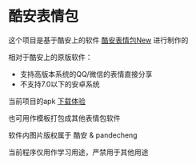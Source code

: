 # 酷安表情包

这个项目是基于酷安上的软件 [酷安表情包New](https://www.coolapk.com/apk/com.pandecheng.coolapk.sticker.new) 进行制作的

相对于酷安上的原版软件：
 - 支持高版本系统的QQ/微信的表情直接分享
 - 不支持7.0以下的安卓系统

当前项目的apk [下载体验](https://cdn.jsdelivr.net/gh/gddhy/coolapk-emotion/app/release/app-release.apk)

也可用作模板打包成其他表情包软件

软件内图片版权属于 酷安 & pandecheng

当前程序仅用作学习用途，严禁用于其他用途